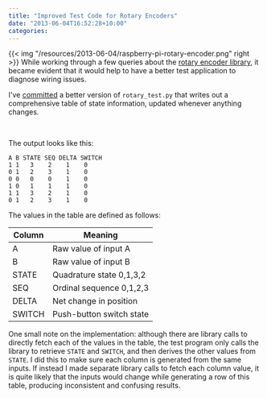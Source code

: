 ```yaml
---
title: "Improved Test Code for Rotary Encoders"
date: "2013-06-04T16:52:28+10:00"
categories:
---
```


{{< img "/resources/2013-06-04/raspberry-pi-rotary-encoder.png" right >}}
While working through a few queries about the [rotary encoder library](/gaugette/2013/01/14/rotary-encoder-library-for-the-raspberry-pi/),
it became evident that it would help to have a better test application to diagnose wiring issues.

I've [committed](https://github.com/guyc/py-gaugette/blob/19bf43f29fcc02d8865a7a2078447b2772a2af85/samples/rotary_test.py)
a better version of ```rotary_test.py``` that writes out a
comprehensive table of state information, updated whenever anything changes.

<br clear="both"/>

The output looks like this:

```
A B STATE SEQ DELTA SWITCH
1 1   3    2    1    0
0 1   2    3    1    0
0 0   0    0    1    0
1 0   1    1    1    0
1 1   3    2    1    0
0 1   2    3    1    0
```

The values in the table are defined as follows:

 Column | Meaning                  
--------|--------------------------
   A    | Raw value of input A     
   B    | Raw value of input B     
 STATE  | Quadrature state 0,1,3,2
  SEQ   | Ordinal sequence 0,1,2,3
 DELTA  | Net change in position   
 SWITCH | Push-button switch state

One small note on the implementation: although there are library calls to directly
fetch each of the values in the table, the test program only calls the library to
retrieve ``STATE`` and ``SWITCH``, and then derives the other values from ``STATE``.  I did this to
make sure each column is generated from the same inputs.  If instead I made separate library calls
to fetch each column value, it is quite likely that the inputs would change while generating a row of this table,
producing inconsistent and confusing results.

